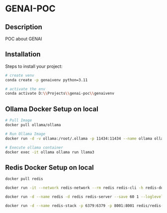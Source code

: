 # GENAI-POC

## Description
POC about GENAI

## Installation
Steps to install your project:
```sh
# create venv
conda create -p genaivenv python=3.11

# activate the env
conda activate D:\\Projects\\genai-poc\\genaivenv

```

## Ollama Docker Setup on local
```sh
# Pull Image 
docker pull ollama/ollama

# Run Ollama Image
docker run -d -v ollama:/root/.ollama -p 11434:11434 --name ollama ollama/ollama

# Execute ollama container
docker exec -it ollama ollama run llama3
```

## Redis Docker Setup on local
```sh
docker pull redis

docker run -it --network redis-network --rm redis redis-cli -h redis-docker

docker run -d --name redis -d redis redis-server --save 60 1 --loglevel warning -p 6379:6379 redis --bind 0.0.0.0

docker run -d --name redis-stack -p 6379:6379 -p 8001:8001 redis/redis-stack:latest


```